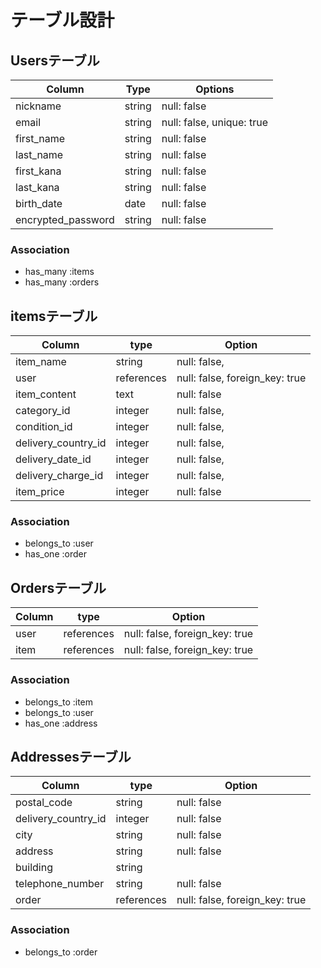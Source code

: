 # テーブル設計

## Usersテーブル

| Column                   | Type    | Options                    |
| ------------------------ | ------- | -------------------------- |
| nickname                 | string  | null: false                |
| email                    | string  | null: false, unique: true  |
| first_name               | string  | null: false                |漢字
| last_name                | string  | null: false                |漢字
| first_kana               | string  | null: false                |カナ
| last_kana                | string  | null: false                |カナ
| birth_date               | date    | null: false                |
| encrypted_password       | string  | null: false                |

### Association
- has_many :items
- has_many :orders


## itemsテーブル

| Column             | type        | Option                         |
| ------------------ | ----------- | -------------------------------|
| item_name          | string      | null: false,                   |
| user               | references  | null: false, foreign_key: true |
| item_content       | text        | null: false                    |
| category_id        | integer     | null: false,                   |
| condition_id       | integer     | null: false,                   |
| delivery_country_id| integer     | null: false,                   |
| delivery_date_id   | integer     | null: false,                   |
| delivery_charge_id | integer     | null: false,                   |
| item_price         | integer     | null: false                    |

### Association
- belongs_to :user
- has_one :order

## Ordersテーブル
| Column           | type        | Option                         |
| ---------------- | ----------- | -------------------------------|
| user             | references  | null: false, foreign_key: true |
| item             | references  | null: false, foreign_key: true |
### Association
- belongs_to :item
- belongs_to :user
- has_one :address



## Addressesテーブル

| Column              | type        | Option                         |
| ------------------- | ----------- | -------------------------------|
| postal_code         | string      | null: false                    |
| delivery_country_id | integer     | null: false                    |
| city                | string      | null: false                    |
| address             | string      | null: false                    |
| building            | string      |                                |
| telephone_number    | string      | null: false                    |
| order               | references  | null: false, foreign_key: true |


### Association
- belongs_to :order